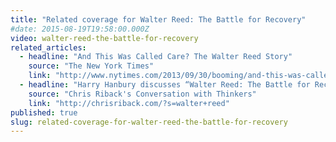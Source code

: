 ```yaml
---
title: "Related coverage for Walter Reed: The Battle for Recovery"
#date: 2015-08-19T19:58:00.000Z
video: walter-reed-the-battle-for-recovery
related_articles:
  - headline: "And This Was Called Care? The Walter Reed Story"
    source: "The New York Times"
    link: "http://www.nytimes.com/2013/09/30/booming/and-this-was-called-care-the-walter-reed-story.html?ref=booming&_r=0"
  - headline: "Harry Hanbury discusses “Walter Reed: The Battle for Recovery”"
    source: "Chris Riback's Conversation with Thinkers"
    link: "http://chrisriback.com/?s=walter+reed"
published: true
slug: related-coverage-for-walter-reed-the-battle-for-recovery
---
```


